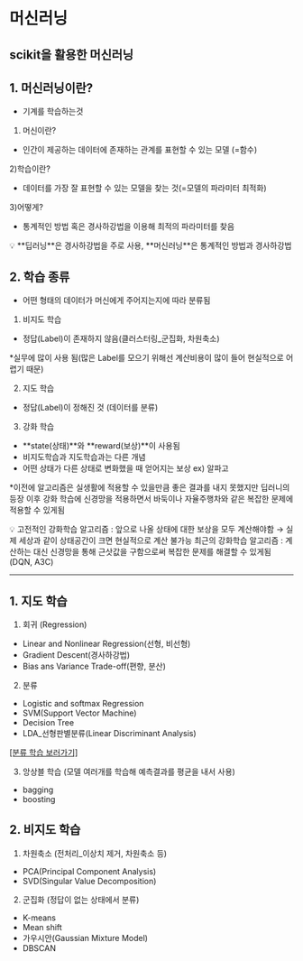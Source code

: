 # 머신러닝
## scikit을 활용한 머신러닝

## 1. 머신러닝이란?

- 기계를 학습하는것

1) 머신이란?

- 인간이 제공하는 데이터에 존재하는 관계를 표현할 수 있는 모델 (=함수)

2)학습이란?

- 데이터를 가장 잘 표현할 수 있는 모델을 찾는 것(=모델의 파라미터 최적화)

3)어떻게?

- 통계적인 방법 혹은 경사하강법을 이용해 최적의 파라미터를 찾음

<aside>
💡 **딥러닝**은 경사하강법을 주로 사용, **머신러닝**은 통계적인 방법과 경사하강법

</aside>

## 2. 학습 종류

- 어떤 형태의 데이터가 머신에게 주어지는지에 따라 분류됨

1) 비지도 학습

- 정답(Label)이 존재하지 않음(클러스터링_군집화, 차원축소)

*실무에 많이 사용 됨(많은 Label를 모으기 위해선 계산비용이 많이 들어 현실적으로 어렵기 때문)

2) 지도 학습

- 정답(Label)이 정해진 것 (데이터를 분류)

3) 강화 학습

- **state(상태)**와 **reward(보상)**이 사용됨
- 비지도학습과 지도학습과는 다른 개념
- 어떤 상태가 다른 상태로 변화했을 때 얻어지는 보상 ex) 알파고

*이전에 알고리즘은 실생활에 적용할 수 있을만큼 좋은 결과를 내지 못했지만 딥러니의 등장 이후 강화 학습에 신경망을 적용하면서 바둑이나 자율주행차와 같은 복잡한 문제에 적용할 수 있게됨

<aside>
💡 고전적인 강화학습 알고리즘 : 앞으로 나올 상태에 대한 보상을 모두 계산해야함 → 실제 세상과 같이 상태공간이 크면 현실적으로 계산 불가능
최근의 강화학습 알고리즘 : 계산하는 대신 신경망을 통해 근삿값을 구함으로써 복잡한 문제를 해결할 수 있게됨(DQN, A3C)

</aside>

---

## 1. 지도 학습

1) 회귀 (Regression)

- Linear and Nonlinear Regression(선형, 비선형)
- Gradient Descent(경사하강법)
- Bias ans Variance Trade-off(편향, 분산)

2)  분류

- Logistic and softmax Regression
- SVM(Support Vector Machine)
- Decision Tree
- LDA_선형판별분류(Linear Discriminant Analysis)

[[분류 학습 보러가기]](https://github.com/leejunghyunA/python-basic/tree/main/3.%20%EB%A8%B8%EC%8B%A0%EB%9F%AC%EB%8B%9D/2.%20%EB%B6%84%EB%A5%98%ED%95%99%EC%8A%B5)<br/>

3) 앙상블 학습 (모델 여러개를 학습해 예측결과를 평균을 내서 사용)

- bagging
- boosting

## 2. 비지도 학습

1) 차원축소 (전처리_이상치 제거, 차원축소 등)

- PCA(Principal Component Analysis)
- SVD(Singular Value Decomposition)

2) 군집화 (정답이 없는 상태에서 분류)

- K-means
- Mean shift
- 가우시안(Gaussian Mixture Model)
- DBSCAN
